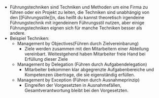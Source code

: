 - Führungstechniken sind Techniken und Methoden um eine Firma zu führen oder ein Projekt zu leiten, die Techniken sind unabhängig von den [[Führungsstile]]n, das heißt du kannst theoretisch irgendeine Führungstechnik mit irgendeinem Führungsstil nutzen, aber einige  Führungstechniken eignen sich für manche Techniken besser als andere.
- Beispiel Techniken:
	- Management by Objectives(Führen durch Zielvereinbarung)
		- Ziele werden zusammen mit den Mitarbeitern einer Abteilung vereinbart. Weitestgehend haben Mitarbeiter freie Hand bei Erfüllung dieser Ziele
	- Management by Delegation (Führen durch Aufgabendelegation)
		- Mitarbeiter bekommen klar abgegrenzte Aufgabenbereiche und Kompetenzen übertrage, die sie eigenständig erfüllen.
	- Management by Exception (Führen durch Ausnahmeprinzip)
		- Eingreifen der Vorgesetzten in Ausnahmefällen, Gesamtverantwortung bleibt bei den Vorgesetzten.